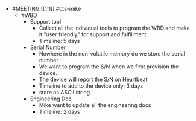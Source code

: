 - #MEETING [[1:1]] #cts-mike
	- #WBD
		- Support tool
			- Collect all the individual tools to program the WBD and make it "user friendly" for support and fulfillment
			- Timeline: 5 days
		- Serial Number
			- Nowhere in the non-volatile memory do we store the serial number
			- We want to program the S/N when we first provision the device.
			- The device will report the S/N on Heartbeat
			- Timeline to add to the device only: 3 days
			- store as ASCII string
		- Engineering Doc
			- Mike want to update all the engineering docs
			- Timeline: 2 days
